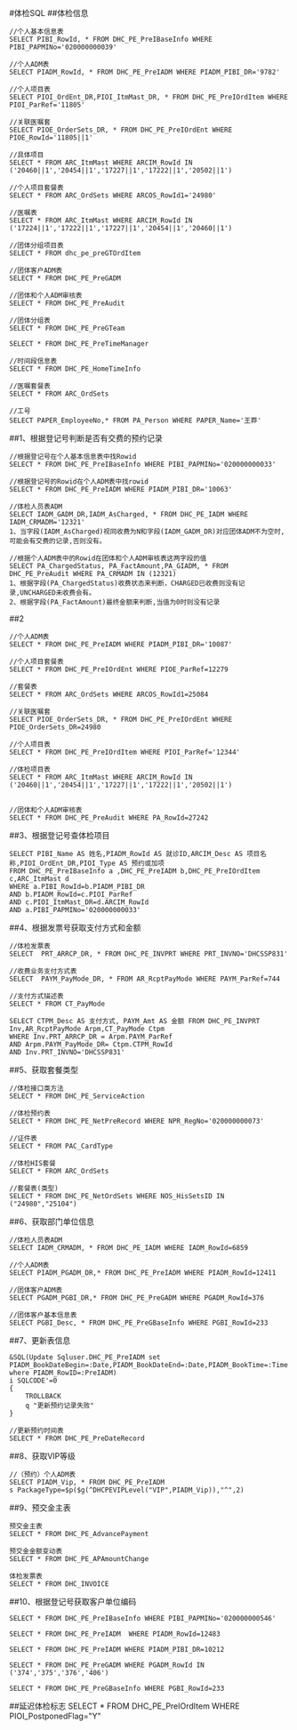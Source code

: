 #体检SQL
##体检信息

	//个人基本信息表
	SELECT PIBI_RowId, * FROM DHC_PE_PreIBaseInfo WHERE PIBI_PAPMINo='020000000039'
	
	//个人ADM表
	SELECT PIADM_RowId, * FROM DHC_PE_PreIADM WHERE PIADM_PIBI_DR='9782'
	
	//个人项目表
	SELECT PIOI_OrdEnt_DR,PIOI_ItmMast_DR, * FROM DHC_PE_PreIOrdItem WHERE PIOI_ParRef='11805'
	
	//关联医嘱套
	SELECT PIOE_OrderSets_DR, * FROM DHC_PE_PreIOrdEnt WHERE PIOE_RowId='11805||1'
	
	//具体项目
	SELECT * FROM ARC_ItmMast WHERE ARCIM_RowId IN ('20460||1','20454||1','17227||1','17222||1','20502||1')	

	//个人项目套餐表
	SELECT * FROM ARC_OrdSets WHERE ARCOS_RowId1='24980'
	
	//医嘱表
	SELECT * FROM ARC_ItmMast WHERE ARCIM_RowId IN ('17224||1','17222||1','17227||1','20454||1','20460||1')
	
	//团体分组项目表
	SELECT * FROM dhc_pe_preGTOrdItem

	//团体客户ADM表
	SELECT * FROM DHC_PE_PreGADM

	//团体和个人ADM审核表
	SELECT * FROM DHC_PE_PreAudit

	//团体分组表
	SELECT * FROM DHC_PE_PreGTeam

	SELECT * FROM DHC_PE_PreTimeManager

	//时间段信息表
	SELECT * FROM DHC_PE_HomeTimeInfo

	//医嘱套餐表
	SELECT * FROM ARC_OrdSets

	//工号
	SELECT PAPER_EmployeeNo,* FROM PA_Person WHERE PAPER_Name='王莽'


##1、根据登记号判断是否有交费的预约记录

	//根据登记号在个人基本信息表中找Rowid
	SELECT * FROM DHC_PE_PreIBaseInfo WHERE PIBI_PAPMINo='020000000033'
	
	//根据登记号的Rowid在个人ADM表中找rowid
	SELECT * FROM DHC_PE_PreIADM WHERE PIADM_PIBI_DR='10063'

	//体检人员表ADM
	SELECT IADM_GADM_DR,IADM_AsCharged, * FROM DHC_PE_IADM WHERE IADM_CRMADM='12321'	
	1、当字段(IADM_AsCharged)视同收费为N和字段(IADM_GADM_DR)对应团体ADM不为空时,可能会有交费的记录,否则没有。

	//根据个人ADM表中的Rowid在团体和个人ADM审核表这两字段的值
	SELECT PA_ChargedStatus, PA_FactAmount,PA_GIADM, * FROM DHC_PE_PreAudit WHERE PA_CRMADM IN (12321)
	1、根据字段(PA_ChargedStatus)收费状态来判断，CHARGED已收费则没有记录,UNCHARGED未收费会有。
	2、根据字段(PA_FactAmount)最终金额来判断,当值为0时则没有记录



##2

	//个人ADM表
	SELECT * FROM DHC_PE_PreIADM WHERE PIADM_PIBI_DR='10087'
	
	//个人项目套餐表
	SELECT * FROM DHC_PE_PreIOrdEnt WHERE PIOE_ParRef=12279
	
	//套餐表
	SELECT * FROM ARC_OrdSets WHERE ARCOS_RowId1=25084
	
	//关联医嘱套
	SELECT PIOE_OrderSets_DR, * FROM DHC_PE_PreIOrdEnt WHERE PIOE_OrderSets_DR=24980
	
	//个人项目表
	SELECT * FROM DHC_PE_PreIOrdItem WHERE PIOI_ParRef='12344'
	
	//体检项目表
	SELECT * FROM ARC_ItmMast WHERE ARCIM_RowId IN ('20460||1','20454||1','17227||1','17222||1','20502||1')
	

	//团体和个人ADM审核表
	SELECT * FROM DHC_PE_PreAudit WHERE PA_RowId=27242


##3、根据登记号查体检项目

	SELECT PIBI_Name AS 姓名,PIADM_RowId AS 就诊ID,ARCIM_Desc AS 项目名称,PIOI_OrdEnt_DR,PIOI_Type AS 预约或加项
	FROM DHC_PE_PreIBaseInfo a ,DHC_PE_PreIADM b,DHC_PE_PreIOrdItem c,ARC_ItmMast d
	WHERE a.PIBI_RowId=b.PIADM_PIBI_DR   
	AND b.PIADM_RowId=c.PIOI_ParRef
	AND c.PIOI_ItmMast_DR=d.ARCIM_RowId
	AND a.PIBI_PAPMINo='020000000033'


##4、根据发票号获取支付方式和金额

	//体检发票表
	SELECT 	PRT_ARRCP_DR, * FROM DHC_PE_INVPRT WHERE PRT_INVNO='DHCSSP831'
	
	//收费业务支付方式表
	SELECT 	PAYM_PayMode_DR, * FROM AR_RcptPayMode WHERE PAYM_ParRef=744
	
	//支付方式描述表
	SELECT * FROM CT_PayMode

	SELECT CTPM_Desc AS 支付方式, PAYM_Amt AS 金额 FROM DHC_PE_INVPRT Inv,AR_RcptPayMode Arpm,CT_PayMode Ctpm
	WHERE Inv.PRT_ARRCP_DR = Arpm.PAYM_ParRef
	AND Arpm.PAYM_PayMode_DR= Ctpm.CTPM_RowId
	AND Inv.PRT_INVNO='DHCSSP831'




##5、获取套餐类型

	//体检接口类方法
	SELECT * FROM DHC_PE_ServiceAction

	//体检预约表
	SELECT * FROM DHC_PE_NetPreRecord WHERE NPR_RegNo='020000000073'

	//证件表
	SELECT * FROM PAC_CardType

	//体检HIS套餐
	SELECT * FROM ARC_OrdSets

	//套餐表(类型)
	SELECT * FROM DHC_PE_NetOrdSets WHERE NOS_HisSetsID IN ("24980","25104")


##6、获取部门单位信息

	//体检人员表ADM
	SELECT IADM_CRMADM, * FROM DHC_PE_IADM WHERE IADM_RowId=6859
	
	//个人ADM表
	SELECT PIADM_PGADM_DR,* FROM DHC_PE_PreIADM WHERE PIADM_RowId=12411
	
	//团体客户ADM表
	SELECT PGADM_PGBI_DR,* FROM DHC_PE_PreGADM WHERE PGADM_RowId=376
	
	//团体客户基本信息表
	SELECT PGBI_Desc, * FROM DHC_PE_PreGBaseInfo WHERE PGBI_RowId=233


##7、更新表信息

	&SQL(Update Sqluser.DHC_PE_PreIADM set PIADM_BookDateBegin=:Date,PIADM_BookDateEnd=:Date,PIADM_BookTime=:Time where PIADM_RowID=:PreIADM)
	i SQLCODE'=0
	{
		TROLLBACK
		q "更新预约记录失败"
	}

	//更新预约时间表
	SELECT * FROM DHC_PE_PreDateRecord 

##8、获取VIP等级

	//（预约）个人ADM表
	SELECT PIADM_Vip, * FROM DHC_PE_PreIADM
	s PackageType=$p($g(^DHCPEVIPLevel("VIP",PIADM_Vip)),"^",2)


##9、预交金主表

	预交金主表
	SELECT * FROM DHC_PE_AdvancePayment

	预交金金额变动表
	SELECT * FROM DHC_PE_APAmountChange

	体检发票表
	SELECT * FROM DHC_INVOICE


##10、根据登记号获取客户单位编码

	SELECT * FROM DHC_PE_PreIBaseInfo WHERE PIBI_PAPMINo='020000000546'

	SELECT * FROM DHC_PE_PreIADM  WHERE PIADM_RowId=12483

	SELECT * FROM DHC_PE_PreIADM WHERE PIADM_PIBI_DR=10212

	SELECT * FROM DHC_PE_PreGADM WHERE PGADM_RowId IN ('374','375','376','406')
	
	SELECT * FROM DHC_PE_PreGBaseInfo WHERE PGBI_RowId=233


##延迟体检标志
	SELECT  * FROM DHC_PE_PreIOrdItem WHERE PIOI_PostponedFlag="Y"